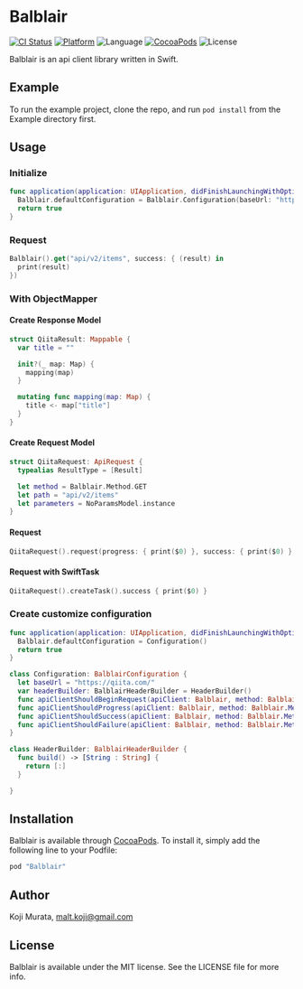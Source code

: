 # Balblair

[![CI Status](http://img.shields.io/travis/malt03/Balblair.svg?style=flat)](https://travis-ci.org/malt03/Balblair)
[![Platform](https://img.shields.io/cocoapods/p/Balblair.svg?style=flat)](http://cocoapods.org/pods/Balblair)
![Language](https://img.shields.io/badge/language-Swift%202.2-orange.svg)
[![CocoaPods](https://img.shields.io/cocoapods/v/Balblair.svg?style=flat)](http://cocoapods.org/pods/Balblair)
![License](https://img.shields.io/github/license/malt03/Balblair.svg?style=flat)

Balblair is an api client library written in Swift.

## Example

To run the example project, clone the repo, and run `pod install` from the Example directory first.

## Usage

### Initialize

```swift
func application(application: UIApplication, didFinishLaunchingWithOptions launchOptions: [NSObject: AnyObject]?) -> Bool {
  Balblair.defaultConfiguration = Balblair.Configuration(baseUrl: "https://qiita.com/", header: [:])
  return true
}
```

### Request

```swift
Balblair().get("api/v2/items", success: { (result) in
  print(result)
})
```

### With ObjectMapper

#### Create Response Model

```swift
struct QiitaResult: Mappable {
  var title = ""

  init?(_ map: Map) {
    mapping(map)
  }

  mutating func mapping(map: Map) {
    title <- map["title"]
  }
}
```

#### Create Request Model

```swift
struct QiitaRequest: ApiRequest {
  typealias ResultType = [Result]

  let method = Balblair.Method.GET
  let path = "api/v2/items"
  let parameters = NoParamsModel.instance
}
```

#### Request

```swift
QiitaRequest().request(progress: { print($0) }, success: { print($0) }, failure: { print($0, $1) })
```

#### Request with SwiftTask

```swift
QiitaRequest().createTask().success { print($0) }
```

### Create customize configuration

```swift
func application(application: UIApplication, didFinishLaunchingWithOptions launchOptions: [NSObject: AnyObject]?) -> Bool {
  Balblair.defaultConfiguration = Configuration()
  return true
}

class Configuration: BalblairConfiguration {
  let baseUrl = "https://qiita.com/"
  var headerBuilder: BalblairHeaderBuilder = HeaderBuilder()
  func apiClientShouldBeginRequest(apiClient: Balblair, method: Balblair.Method, path: String, parameters: [String: AnyObject]?) -> Bool { return true }
  func apiClientShouldProgress(apiClient: Balblair, method: Balblair.Method, path: String, parameters: [String: AnyObject]?, progress: NSProgress) -> Bool { return true }
  func apiClientShouldSuccess(apiClient: Balblair, method: Balblair.Method, path: String, parameters: [String: AnyObject]?, result: AnyObject?) -> ErrorType? { return nil }
  func apiClientShouldFailure(apiClient: Balblair, method: Balblair.Method, path: String, parameters: [String: AnyObject]?, result: AnyObject?, error: ErrorType) -> Bool { return true }
}

class HeaderBuilder: BalblairHeaderBuilder {
  func build() -> [String : String] {
    return [:]
  }

}

```

## Installation

Balblair is available through [CocoaPods](http://cocoapods.org). To install
it, simply add the following line to your Podfile:

```ruby
pod "Balblair"
```

## Author

Koji Murata, malt.koji@gmail.com

## License

Balblair is available under the MIT license. See the LICENSE file for more info.
